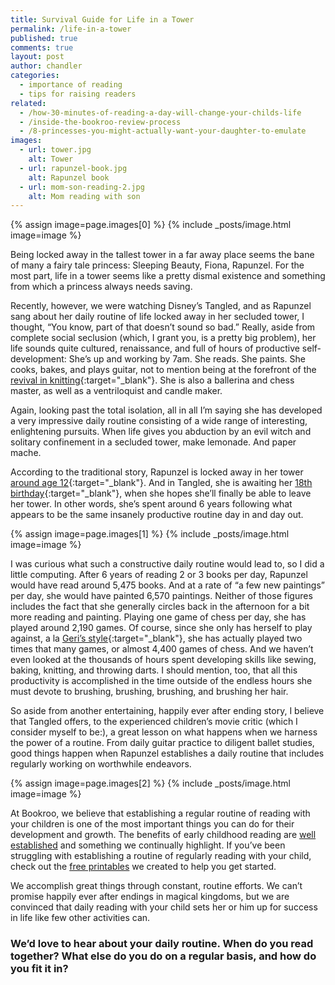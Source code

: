 ```yaml
---
title: Survival Guide for Life in a Tower
permalink: /life-in-a-tower
published: true
comments: true
layout: post
author: chandler
categories: 
  - importance of reading
  - tips for raising readers
related: 
  - /how-30-minutes-of-reading-a-day-will-change-your-childs-life
  - /inside-the-bookroo-review-process
  - /8-princesses-you-might-actually-want-your-daughter-to-emulate
images: 
  - url: tower.jpg
    alt: Tower
  - url: rapunzel-book.jpg
    alt: Rapunzel book
  - url: mom-son-reading-2.jpg
    alt: Mom reading with son
---
```


{% assign image=page.images[0] %}
{% include _posts/image.html image=image %}

Being locked away in the tallest tower in a far away place seems the bane of many a fairy tale princess: Sleeping Beauty, Fiona, Rapunzel. For the most part, life in a tower seems like a pretty dismal existence and something from which a princess always needs saving.

Recently, however, we were watching Disney’s Tangled, and as Rapunzel sang about her daily routine of life locked away in her secluded tower, I thought, “You know, part of that doesn’t sound so bad.” Really, aside from complete social seclusion (which, I grant you, is a pretty big problem), her life sounds quite cultured, renaissance, and full of hours of productive self-development: She’s up and working by 7am. She reads. She paints. She cooks, bakes, and plays guitar, not to mention being at the forefront of the [revival in knitting](http://well.blogs.nytimes.com/2016/01/25/the-health-benefits-of-knitting/?_r=1){:target="_blank"}. She is also a ballerina and chess master, as well as a ventriloquist and candle maker.

Again, looking past the total isolation, all in all I’m saying she has developed a very impressive daily routine consisting of a wide range of interesting, enlightening pursuits. When life gives you abduction by an evil witch and solitary confinement in a secluded tower, make lemonade. And paper mache.

According to the traditional story, Rapunzel is locked away in her tower [around age 12](https://en.wikipedia.org/wiki/Rapunzel){:target="_blank"}. And in Tangled, she is awaiting her [18th birthday](http://disney.wikia.com/wiki/Rapunzel){:target="_blank"}, when she hopes she’ll finally be able to leave her tower. In other words, she’s spent around 6 years following what appears to be the same insanely productive routine day in and day out.

{% assign image=page.images[1] %}
{% include _posts/image.html image=image %}

I was curious what such a constructive daily routine would lead to, so I did a little computing. After 6 years of reading 2 or 3 books per day, Rapunzel would have read around 5,475 books. And at a rate of “a few new paintings” per day, she would have painted 6,570 paintings. Neither of those figures includes the fact that she generally circles back in the afternoon for a bit more reading and painting. Playing one game of chess per day, she has played around 2,190 games. Of course, since she only has herself to play against, a la [Geri’s style](https://en.wikipedia.org/wiki/Geri%27s_Game){:target="_blank"}, she has actually played two times that many games, or almost 4,400 games of chess. And we haven’t even looked at the thousands of hours spent developing skills like sewing, baking, knitting, and throwing darts. I should mention, too, that all this productivity is accomplished in the time outside of the endless hours she must devote to brushing, brushing, brushing, and brushing her hair.

So aside from another entertaining, happily ever after ending story, I believe that Tangled offers, to the experienced children’s movie critic (which I consider myself to be:), a great lesson on what happens when we harness the power of a routine. From daily guitar practice to diligent ballet studies, good things happen when Rapunzel establishes a daily routine that includes regularly working on worthwhile endeavors.

{% assign image=page.images[2] %}
{% include _posts/image.html image=image %}

At Bookroo, we believe that establishing a regular routine of reading with your children is one of the most important things you can do for their development and growth. The benefits of early childhood reading are [well established](http://blog.bookroo.com/the-worlds-smartest-investment-why-investing-in-childrens-books-is-a-win-win-win/) and something we continually highlight. If you’ve been struggling with establishing a routine of regularly reading with your child, check out the [free printables](http://blog.bookroo.com/routines-free-printables-included/) we created to help you get started.

We accomplish great things through constant, routine efforts. We can’t promise happily ever after endings in magical kingdoms, but we are convinced that daily reading with your child sets her or him up for success in life like few other activities can.

### We’d love to hear about your daily routine. When do you read together? What else do you do on a regular basis, and how do you fit it in?
